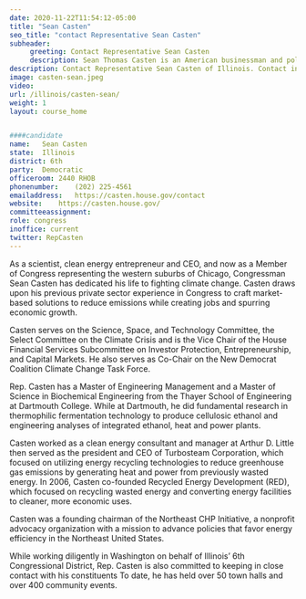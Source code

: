 ```yaml
---
date: 2020-11-22T11:54:12-05:00
title: "Sean Casten"
seo_title: "contact Representative Sean Casten"
subheader:
     greeting: Contact Representative Sean Casten 
     description: Sean Thomas Casten is an American businessman and politician serving as the U.S. Representative for Illinois's 6th congressional district. The district covers portions of five counties, and includes many of Chicago's western suburbs, such as Wheaton, Palatine, and Barrington.
description: Contact Representative Sean Casten of Illinois. Contact information for Sean Casten includes email address, phone number, and mailing address.
image: casten-sean.jpeg
video: 
url: /illinois/casten-sean/
weight: 1
layout: course_home


####candidate
name:	Sean Casten
state:	Illinois
district: 6th
party:	Democratic
officeroom:	2440 RHOB
phonenumber:	(202) 225-4561
emailaddress:	https://casten.house.gov/contact
website:	https://casten.house.gov/
committeeassignment: 
role: congress
inoffice: current
twitter: RepCasten
---
```


As a scientist, clean energy entrepreneur and CEO, and now as a Member of Congress representing the western suburbs of Chicago, Congressman Sean Casten has dedicated his life to fighting climate change. Casten draws upon his previous private sector experience in Congress to craft market-based solutions to reduce emissions while creating jobs and spurring economic growth. 

Casten serves on the Science, Space, and Technology Committee, the Select Committee on the Climate Crisis and is the  Vice Chair of the House Financial Services Subcommittee on Investor Protection, Entrepreneurship, and Capital Markets. He also serves as Co-Chair on the New Democrat Coalition Climate Change Task Force.

Rep. Casten has a Master of Engineering Management and a Master of Science in Biochemical Engineering from the Thayer School of Engineering at Dartmouth College. While at Dartmouth, he did fundamental research in thermophilic fermentation technology to produce cellulosic ethanol and engineering analyses of integrated ethanol, heat and power plants. 

Casten worked as a clean energy consultant and manager at Arthur D. Little then served as the president and CEO of Turbosteam Corporation, which focused on utilizing energy recycling technologies to reduce greenhouse gas emissions by generating heat and power from previously wasted energy.  In 2006, Casten co-founded Recycled Energy Development (RED), which focused on recycling wasted energy and converting energy facilities to cleaner, more economic uses. 

Casten was a founding chairman of the Northeast CHP Initiative, a nonprofit advocacy organization with a mission to advance policies that favor energy efficiency in the Northeast United States. 

While working diligently in Washington on behalf of Illinois’ 6th Congressional District, Rep. Casten is also committed to keeping in close contact with his constituents To date, he has held over 50 town halls and over 400 community events. 